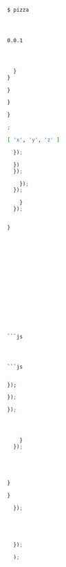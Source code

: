 






```bash
```



```js
```


```js
```










```js


```

```bash
```





```js


```

```bash
```





```js

```

```bash
```



```js


```

```bash
```





```js

```

```bash
$ pizza
```




```js


```

```bash
```




```js
```

```bash
0.0.1
```


```js
```




```js
```

```bash


```






```js
  }
}

}

}

}

;


```

```bash
[ 'x', 'y', 'z' ]
```






```js
  });


```





```js
  })
  });
```


```js
    });
  });
```





```js
    }
  });
```


```js

}
```






```js

```





```bash


```


```bash

```




```js


```




```












```js
```


```



```js
```




```js
```







```
});
```



```js
});

});
```







```js
```






```sh
```




```sh
```





```js
    }
  });
```




```bash
```



```js
```




```js
```











```js

}
```




```js
}

  });
```







```js



```



```js


  });

  );
  
```







